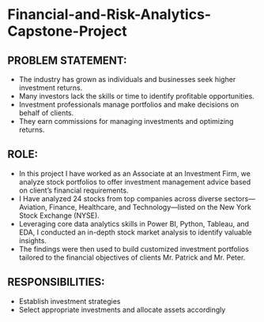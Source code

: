 # Financial-and-Risk-Analytics-Capstone-Project
## PROBLEM STATEMENT:
- The industry has grown as individuals and businesses seek higher investment returns.  
- Many investors lack the skills or time to identify profitable opportunities.  
- Investment professionals manage portfolios and make decisions on behalf of clients.  
- They earn commissions for managing investments and optimizing returns.


## ROLE:
- In this project I have worked as an Associate at an Investment Firm, we analyze stock portfolios  to offer investment management advice based on client’s financial  requirements.
- I Have analyzed 24 stocks from top companies across diverse sectors— Aviation, Finance, Healthcare, and Technology—listed on the New York Stock Exchange (NYSE).
-  Leveraging core data analytics skills in Power BI, Python, Tableau, and EDA, I conducted an in-depth stock market analysis to identify valuable insights.
-  The findings were then used to build customized investment portfolios tailored to the financial objectives of clients Mr. Patrick and Mr. Peter.

 ## RESPONSIBILITIES: 
- Establish investment strategies
- Select appropriate  investments and allocate assets accordingly







